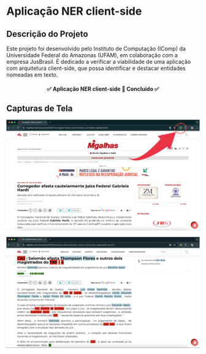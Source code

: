 # Aplicação NER client-side 

## Descrição do Projeto
Este projeto foi desenvolvido pelo Instituto de Computação (IComp) da Universidade Federal do Amazonas (UFAM), em colaboração com a empresa JusBrasil. É dedicado a verificar a viabilidade de uma aplicação com arquitetura client-side, que possa identificar e destacar entidades nomeadas em texto.

<h4 align="center"> 
	✅  Aplicação NER client-side 🧩 Concluído ✅
</h4>

## Capturas de Tela

<p align="center">
  <img src="./assets/screenshot1.png" />
</p>

<p align="center">
  <img src="./assets/Screenshot2.png" />
</p>
